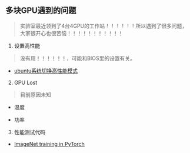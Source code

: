 ## 多块GPU遇到的问题

> 实验室最近领到了4台4GPU的工作站！！！！！！所以遇到了很多问题，大家很开心也很苦恼！！！！！！！！！！！

1. 设置高性能

> 没有用！！！！！！，可能和BIOS里的设置有关。

* [ubuntu系统切换高性能模式](https://blog.csdn.net/zhanghm1995/article/details/86484096)

2. GPU Lost

> 目前原因未知

* 温度

* 功率

3. 性能测试代码

* [ImageNet training in PyTorch](https://github.com/pytorch/examples/tree/master/imagenet)



